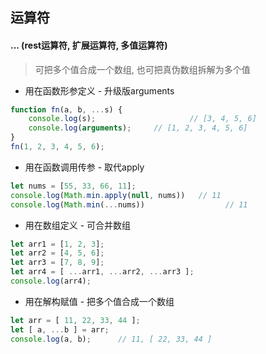 ## 运算符

#### ... (rest运算符, 扩展运算符, 多值运算符)
> 可把多个值合成一个数组, 也可把真伪数组拆解为多个值

- 用在函数形参定义 - 升级版arguments

```javascript
function fn(a, b, ...s) {
	console.log(s);                     // [3, 4, 5, 6]
	console.log(arguments);     // [1, 2, 3, 4, 5, 6]
}
fn(1, 2, 3, 4, 5, 6);
```

- 用在函数调用传参 - 取代apply

```javascript
let nums = [55, 33, 66, 11];
console.log(Math.min.apply(null, nums))   // 11
console.log(Math.min(...nums))                  // 11
```

- 用在数组定义 - 可合并数组

```javascript
let arr1 = [1, 2, 3];
let arr2 = [4, 5, 6];
let arr3 = [7, 8, 9];
let arr4 = [ ...arr1, ...arr2, ...arr3 ];
console.log(arr4);
```

- 用在解构赋值 - 把多个值合成一个数组

```javascript
let arr = [ 11, 22, 33, 44 ];
let [ a, ...b ] = arr;
console.log(a, b);      // 11, [ 22, 33, 44 ]
```
